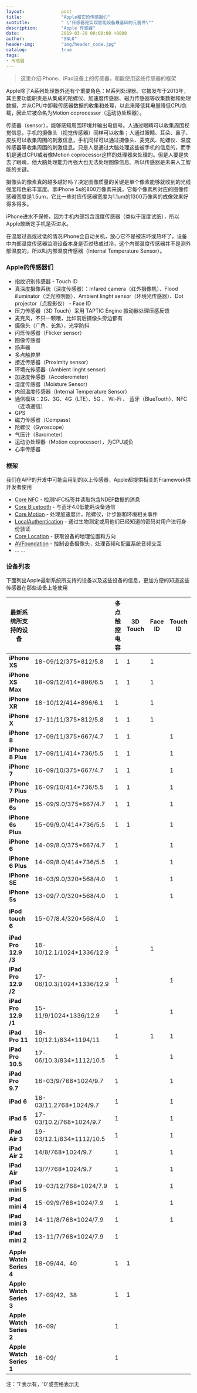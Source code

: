 ```yaml
---
layout:              post
title:               "Apple和它的传感器们"
subtitle:            " \"传感器是实现智能设备最基础的元器件\""
description:	     "Apple 传感器"
date:                2019-03-28 00:00:00 +0800
author:              "SNLO"
header-img:          "img/header_code.jpg"
catalog:             true
tags:
- 传感器
---
```


> 这里介绍iPhone、iPad设备上的传感器，和能使用这些传感器的框架

Apple除了A系列处理器外还有个重要角色：M系列处理器。它被发布于2013年，其主要功能职责是从集成的陀螺仪、加速度传感器、磁力传感器等收集数据和处理数据，并从CPU中卸载传感器数据的收集和处理，以此来降低耗电量降低CPU负载，因此它被命名为Motion coprocessor（运动协处理器）。

传感器（sensor），能够感知周围环境并输出电信号。人通过眼睛可以收集周围视觉信息，手机的摄像头（视觉传感器）同样可以收集；人通过眼睛、耳朵、鼻子、皮肤可以收集周围的刺激信息，手机同样可以通过摄像头、麦克风、陀螺仪、温度传感器等收集周围的刺激信息。只是人是通过大脑处理这些被手机的信息的，而手机是通过CPU或者像Motion coprocessor这样的处理器来处理的。但是人要是失去了眼睛，他大脑处理能力再强大也无法处理图像信息。所以传感器是未来人工智能的关键。

摄像头的像素真的越多越好吗？决定图像质量的关键是单个像素能够就收到的光线强度和色彩丰富度。拿iPhone 5s的800万像素来说，它每个像素所对应的图像传感器宽度是1.5um，它比一些对应传感器宽度为1.1um的1300万像素的成像效果好得多得多。

iPhone进水不保修，因为手机内部包含湿度传感器（类似于湿度试纸），所以Apple敢断定手机是否进水。

在温度过高或过低的情况iPhone会自动关机，放心它不是被冻坏或热坏了，设备中内部温度传感器监测设备本身是否过热或过冷，这个内部温度传感器并不是测外部温度的，所以叫内部温度传感器（Internal Temperature Sensor）。

### Apple的传感器们

- 指纹识别传感器 - Touch ID 
- 真深度摄像系统（深度传感器）：Infared camera（红外摄像机）、Flood illuminator（泛光照明器）、Ambient linght sensor（环境光传感器）、Dot projector（点投影仪） - Face ID
- 压力传感器（3D Touch）采用 TAPTIC Engine 振动器处理压感反馈
- 麦克风，不只一颗哦，比如前后摄像头旁边都有
- 摄像头（广角、长焦），光学防抖
- 闪烁传感器（Flicker sensor）
- 图像传感器
- 扬声器
- 多点触控屏 
- 接近传感器（Proximity sensor）
- 环境光传感器（Ambient linght sensor）
- 加速度传感器（Accelerometer）
- 湿度传感器（Moisture Sensor）
- 内部温度传感器（Internal Temperature Sensor）
- 通信模块：2G、3G、4G（LTE）、5G 、 Wi-Fi 、 蓝牙（BlueTooth）、NFC（近场通信）
- GPS
- 磁力传感器（Compass）
- 陀螺仪（Gyroscope）
- 气压计（Barometer）
- 运动协处理器（Motion coprocessor），为CPU减负
- 心率传感器

### 框架

我们在APP的开发中可能会用到的以上传感器，Apple都提供相关的Framework供开发者使用

- <a href= "https://developer.apple.com/documentation/corenfc" target="_blank">Core NFC</a> - 检测NFC标签并读取包含NDEF数据的消息
- <a href= "https://developer.apple.com/documentation/corebluetooth" target="_blank">Core Bluetooth</a> - 与蓝牙4.0低能耗设备通信
- <a href= "https://developer.apple.com/documentation/coremotion" target="_blank">Core Motion</a> - 处理加速度计，陀螺仪，计步器和环境相关事件
- <a href= "https://developer.apple.com/documentation/localauthentication" target="_blank">LocalAuthentication</a> - 通过生物测定或用他们已经知道的密码对用户进行身份验证
- <a href= "https://developer.apple.com/documentation/corelocation" target="_blank">Core Location</a> - 获取设备的地理位置和方向
- <a href= "https://developer.apple.com/documentation/avfoundation" target="_blank">AVFoundation</a> - 控制设备摄像头，处理音频和配置系统音频交互
- … … 

### 设备列表

下面列出Apple最新系统所支持的设备以及这些设备的信息，更加方便的知道这些传感器在那些设备上能使用

| **最新系统所支持的设备** |                           | **多点触控** **电容** | **3D Touch** | **Face ID** | **Touch ID** | **三轴** **陀螺仪** | **加速度感应器** | **近距离** **感应器** | **环境光感应器** | **气压计** | **磁力传感器** | **蓝牙** | **NFC** |
| ------------------------ | ------------------------- | --------------------- | ------------ | ----------- | ------------ | ------------------- | ---------------- | --------------------- | ---------------- | ---------- | -------------- | -------- | ------- |
| **iPhone XS**            | 18-09/12/375*812/5.8      | 1                     | 1            | 1           |              | 1                   | 1                | 1                     | 1                | 1          | 1              | 5.0      | 1       |
| **iPhone XS Max**        | 18-09/12/414*896/6.5      | 1                     | 1            | 1           |              | 1                   | 1                | 1                     | 1                | 1          | 1              | 5.0      | 1       |
| **iPhone XR**            | 18-10/12/414*896/6.1      | 1                     |              | 1           |              | 1                   | 1                | 1                     | 1                | 1          | 1              | 5.0      | 1       |
| **iPhone X**             | 17-11/11/375*812/5.8      | 1                     | 1            | 1           |              | 1                   | 1                | 1                     | 1                | 1          | 1              | 5.0      | 1       |
| **iPhone 8**             | 17-09/11/375*667/4.7      | 1                     | 1            |             | 1            | 1                   | 1                | 1                     | 1                | 1          | 1              | 5.0      | 1       |
| **iPhone 8 Plus**        | 17-09/11/414*736/5.5      | 1                     | 1            |             | 1            | 1                   | 1                | 1                     | 1                | 1          | 1              | 5.0      | 1       |
| **iPhone 7**             | 16-09/10/375*667/4.7      | 1                     | 1            |             | 1            | 1                   | 1                | 1                     | 1                | 1          | 1              | 4.2      | 1       |
| **iPhone 7 Plus**        | 16-09/10/414*736/5.5      | 1                     | 1            |             | 1            | 1                   | 1                | 1                     | 1                | 1          | 1              | 4.2      | 1       |
| **iPhone 6s**            | 15-09/9.0/375*667/4.7     | 1                     | 1            |             | 1            | 1                   | 1                | 1                     | 1                | 1          | 1              | 4.2      | 1       |
| **iPhone 6s Plus**       | 15-09/9.0/414*736/5.5     | 1                     | 1            |             | 1            | 1                   | 1                | 1                     | 1                | 1          | 1              | 4.2      | 1       |
| **iPhone 6**             | 14-09/8.0/375*667/4.7     | 1                     |              |             | 1            | 1                   | 1                | 1                     | 1                | 1          | 1              | 4.0      | 1       |
| **iPhone 6 Plus**        | 14-09/8.0/414*736/5.5     | 1                     |              |             | 1            | 1                   | 1                | 1                     | 1                | 1          | 1              | 4.0      | 1       |
| **iPhone SE**            | 16-03/9.0/320*568/4.0     | 1                     |              |             | 1            | 1                   | 1                | 1                     | 1                | 1          | 1              | 4.2      | 1       |
| **iPhone 5s**            | 13-09/7.0/320*568/4.0     | 1                     |              |             | 1            | 1                   | 1                | 1                     | 1                | 1          | 1              | 4.0      |         |
|                          |                           |                       |              |             |              |                     |                  |                       |                  |            |                |          |         |
| **iPod touch 6**         | 15-07/8.4/320*568/4.0     | 1                     |              |             |              | 1                   | 1                |                       |                  |            |                | 4.1      |         |
|                          |                           |                       |              |             |              |                     |                  |                       |                  |            |                |          |         |
| **iPad Pro 12.9 /3**     | 18-10/12.1/1024*1336/12.9 | 1                     |              | 1           |              | 1                   | 1                | 1                     | 1                |            | 1              | 5.0      |         |
| **iPad Pro 12.9 /2**     | 17-06/10.3/1024*1336/12.9 | 1                     |              |             | 1            | 1                   | 1                | 1                     | 1                |            | 1              | 4.2      |         |
| **iPad Pro 12.9 /1**     | 15-11/9/1024*1336/12.9    | 1                     |              |             | 1            | 1                   | 1                | 1                     | 1                |            | 1              | 4.2      |         |
| **iPad Pro 11**          | 18-10/12.1/834*1194/11    | 1                     |              | 1           | 1            | 1                   | 1                | 1                     | 1                |            | 1              | 5.0      |         |
| **iPad Pro 10.5**        | 17-06/10.3/834*1112/10.5  | 1                     |              |             | 1            | 1                   | 1                | 1                     | 1                |            | 1              | 4.2      |         |
| **iPad Pro 9.7**         | 16-03/9/768*1024/9.7      | 1                     |              |             | 1            | 1                   | 1                | 1                     | 1                |            | 1              | 4.2      |         |
| **iPad 6**               | 18-03/11.2768*1024/9.7    | 1                     |              |             | 1            | 1                   | 1                | 1                     | 1                | 1          |                | 4.2      |         |
| **iPad 5**               | 17-03/10.2/768*1024/9.7   | 1                     |              |             | 1            | 1                   | 1                | 1                     | 1                | 1          |                | 4.2      |         |
| **iPad Air 3**           | 19-03/12.1/834*1112/10.5  | 1                     |              |             | 1            | 1                   | 1                |                       | 1                |            |                | 5.0      |         |
| **iPad Air 2**           | 14/8/768*1024/9.7         | 1                     |              |             | 1            | 1                   | 1                |                       | 1                |            |                | 4.0      |         |
| **iPad Air**             | 13/7/768*1024/9.7         | 1                     |              |             | 1            | 1                   | 1                |                       | 1                |            |                | 4.0      |         |
| **iPad mini 5**          | 19-03/12/768*1024/7.9     | 1                     |              |             | 1            | 1                   | 1                |                       | 1                |            |                | 5.0      |         |
| **iPad mini 4**          | 15-09/9/768*1024/7.9      | 1                     |              |             | 1            | 1                   | 1                |                       | 1                |            |                | 4.2      |         |
| **iPad mini 3**          | 14-11/8/768*1024/7.9      | 1                     |              |             | 1            | 1                   | 1                |                       | 1                |            |                | 4.0      |         |
| **iPad mini 2**          | 13-11/7/768*1024/7.9      | 1                     |              |             |              | 1                   | 1                |                       | 1                |            |                | 4.0      |         |
|                          |                           |                       |              |             |              |                     |                  |                       |                  |            |                |          |         |
| **Apple Watch Series 4** | 18-09/44、40              | 1                     | 1            |             |              | 1                   | 1                |                       | 1                | 1          |                | 5.0      |         |
| **Apple Watch Series 3** | 17-09/42、38              | 1                     | 1            |             |              | 1                   | 1                |                       | 1                | 1          |                | 4.2      |         |
| **Apple Watch Series 2** | 16-09/                    | 1                     |              |             |              | 1                   | 1                |                       | 1                |            |                | 4.0      |         |
| **Apple Watch Series 1** | 16-09/                    | 1                     |              |             |              | 1                   | 1                |                       | 1                |            |                | 4.0      |         |

注：'1'表示有，'0'或空格表示无

[^]: asdfkanf 

